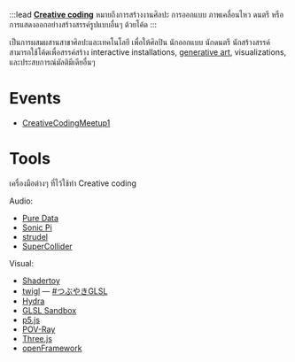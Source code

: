 :::lead
**[Creative coding](https://en.wikipedia.org/wiki/Creative_coding)** หมายถึงการสร้างงานศิลปะ การออกแบบ ภาพเคลื่อนไหว ดนตรี หรือการแสดงออกอย่างสร้างสรรค์รูปแบบอื่นๆ ด้วยโค้ด
:::

เป็นการผสมผสานสาขาศิลปะและเทคโนโลยี เพื่อให้ศิลปิน นักออกแบบ นักดนตรี นักสร้างสรรค์ สามารถใช้โค้ดเพื่อสรรค์สร้าง interactive installations, [generative art](https://www.faa.chula.ac.th/SelfLearningFaamai/detailform/182), visualizations, และประสบการณ์มัลติมีเดียอื่นๆ

# Events

- [CreativeCodingMeetup1](/wiki/CreativeCodingMeetup1)

# Tools

เครื่องมือต่างๆ ที่ไว้ใช้ทำ Creative coding

Audio:

- [Pure Data](https://puredata.info/)
- [Sonic Pi](https://sonic-pi.net/)
- [strudel](https://strudel.tidalcycles.org/) <iconify-icon icon="mdi:web"></iconify-icon>
- [SuperCollider](https://supercollider.github.io/)

Visual:

- [Shadertoy](https://www.shadertoy.com/)
- [twigl](https://twigl.app/) — [#つぶやきGLSL](https://twitter.com/hashtag/%E3%81%A4%E3%81%B6%E3%82%84%E3%81%8DGLSL?src=hashtag_click)
- [Hydra](https://hydra.ojack.xyz/)
- [GLSL Sandbox](https://glslsandbox.com/)
- [p5.js](https://p5js.org/)
- [POV-Ray](http://www.povray.org/)
- [Three.js](https://threejs.org/)
- [openFramework](https://openframeworks.cc/)